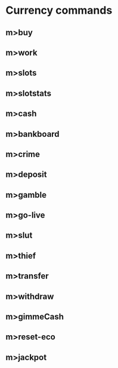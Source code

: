 # Currency commands

## m&gt;buy

## m&gt;work

## m&gt;slots

## m&gt;slotstats

## m&gt;cash

## m&gt;bankboard

## m&gt;crime

## m&gt;deposit

## m&gt;gamble

## m&gt;go-live

## m&gt;slut

## m&gt;thief

## m&gt;transfer

## m&gt;withdraw

## m&gt;gimmeCash

## m&gt;reset-eco

## m&gt;jackpot

